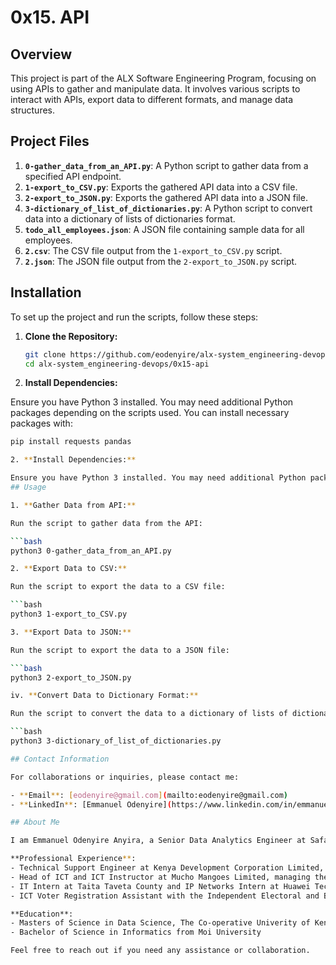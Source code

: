 # 0x15. API

## Overview

This project is part of the ALX Software Engineering Program, focusing on using APIs to gather and manipulate data. It involves various scripts to interact with APIs, export data to different formats, and manage data structures.

## Project Files

1. **`0-gather_data_from_an_API.py`**: A Python script to gather data from a specified API endpoint.
2. **`1-export_to_CSV.py`**: Exports the gathered API data into a CSV file.
3. **`2-export_to_JSON.py`**: Exports the gathered API data into a JSON file.
4. **`3-dictionary_of_list_of_dictionaries.py`**: A Python script to convert data into a dictionary of lists of dictionaries format.
5. **`todo_all_employees.json`**: A JSON file containing sample data for all employees.
6. **`2.csv`**: The CSV file output from the `1-export_to_CSV.py` script.
7. **`2.json`**: The JSON file output from the `2-export_to_JSON.py` script.

## Installation

To set up the project and run the scripts, follow these steps:

1. **Clone the Repository:**
   
   ```bash
   git clone https://github.com/eodenyire/alx-system_engineering-devops.git
   cd alx-system_engineering-devops/0x15-api

2. **Install Dependencies:**
   
Ensure you have Python 3 installed. You may need additional Python packages depending on the scripts used. You can install necessary packages with:

   ```bash
   pip install requests pandas

2. **Install Dependencies:**
   
Ensure you have Python 3 installed. You may need additional Python packages depending on the scripts used. You can install necessary packages with:
## Usage

1. **Gather Data from API:**

Run the script to gather data from the API:

   ```bash
   python3 0-gather_data_from_an_API.py

2. **Export Data to CSV:**

Run the script to export the data to a CSV file:

   ```bash
   python3 1-export_to_CSV.py

3. **Export Data to JSON:**

Run the script to export the data to a JSON file:

   ```bash
   python3 2-export_to_JSON.py

iv. **Convert Data to Dictionary Format:**

Run the script to convert the data to a dictionary of lists of dictionaries format:

```bash
python3 3-dictionary_of_list_of_dictionaries.py

## Contact Information

For collaborations or inquiries, please contact me:

- **Email**: [eodenyire@gmail.com](mailto:eodenyire@gmail.com)
- **LinkedIn**: [Emmanuel Odenyire](https://www.linkedin.com/in/emmanuelodenyire/)

## About Me

I am Emmanuel Odenyire Anyira, a Senior Data Analytics Engineer at Safaricom PLC and a Graduate Student in the Masters of Science in Data Science program at The Cooperative University of Kenya. I am also an ALX Software Engineering student.

**Professional Experience**:
- Technical Support Engineer at Kenya Development Corporation Limited, Industrial and Commercial Development Corporation, and Sote Hub.
- Head of ICT and ICT Instructor at Mucho Mangoes Limited, managing the 21st Century Digital Century Program to train rural farmers.
- IT Intern at Taita Taveta County and IP Networks Intern at Huawei Technologies Kenya Limited.
- ICT Voter Registration Assistant with the Independent Electoral and Boundaries Commission and Content Supervisor - KPHC by Kenya National Bureau of Statistics.

**Education**:
- Masters of Science in Data Science, The Co-operative Univerity of Kenya (current)
- Bachelor of Science in Informatics from Moi University

Feel free to reach out if you need any assistance or collaboration.

